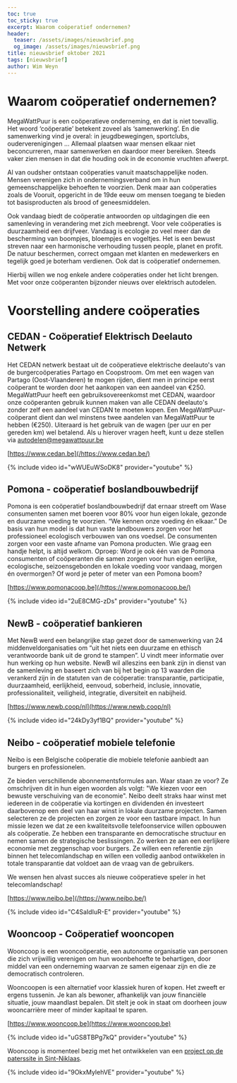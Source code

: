 ```yaml
---
toc: true
toc_sticky: true
excerpt: Waarom coöperatief ondernemen?
header:
  teaser: /assets/images/nieuwsbrief.png
  og_image: /assets/images/nieuwsbrief.png
title: nieuwsbrief oktober 2021
tags: [nieuwsbrief]
author: Wim Weyn
---
```


# Waarom coöperatief ondernemen?

MegaWattPuur is een coöperatieve onderneming, en dat is niet toevallig. Het
woord ‘coöperatie’ betekent zoveel als ‘samenwerking’. En die samenwerking vind
je overal: in jeugdbewegingen, sportclubs, ouderverenigingen … Allemaal
plaatsen waar mensen elkaar niet beconcurreren, maar samenwerken en daardoor
meer bereiken. Steeds vaker zien mensen in dat die houding ook in de economie
vruchten afwerpt.

Al van oudsher ontstaan coöperaties vanuit maatschappelijke noden. Mensen
verenigen zich in ondernemingsverband om in hun gemeenschappelijke behoeften te
voorzien. Denk maar aan coöperaties zoals de Vooruit, opgericht in de 19de eeuw
om mensen toegang te bieden tot basisproducten als brood of geneesmiddelen.

Ook vandaag biedt de coöperatie antwoorden op uitdagingen die een samenleving
in verandering met zich meebrengt. Voor vele coöperaties is duurzaamheid een
drijfveer. Vandaag is ecologie zo veel meer dan de bescherming van boompjes,
bloempjes en vogeltjes. Het is een bewust streven naar een harmonische
verhouding tussen people, planet en profit. De natuur beschermen, correct
omgaan met klanten en medewerkers en tegelijk goed je boterham verdienen. Ook
dat is coöperatief ondernemen.

Hierbij willen we nog enkele andere coöperaties onder het licht brengen. Met
voor onze coöperanten bijzonder nieuws over elektrisch autodelen.

# Voorstelling andere coöperaties

## CEDAN - Coöperatief Elektrisch Deelauto Netwerk

Het CEDAN netwerk bestaat uit de coöperatieve elektrische deelauto's van de
burgercoöperaties Partago en Coopstroom. Om met een wagen van Partago
(Oost-Vlaanderen) te mogen rijden, dient men in principe eerst coöperant te
worden door het  aankopen van een aandeel van €250. MegaWattPuur heeft een
gebruiksovereenkomst met CEDAN, waardoor onze coöperanten gebruik kunnen maken
van alle CEDAN deelauto's zonder zelf een aandeel van CEDAN te moeten kopen.
Een MegaWattPuur-coöperant dient dan wel minstens twee aandelen van
MegaWattPuur te hebben (€250). Uiteraard is het gebruik van de wagen (per uur
en per gereden km) wel betalend. Als u hierover vragen heeft, kunt u deze
stellen via autodelen@megawattpuur.be

[https://www.cedan.be](/https://www.cedan.be/)

{% include video id="wWUEuWSoDK8" provider="youtube" %}

## Pomona - coöperatief boslandbouwbedrijf

Pomona is een coöperatief boslandbouwbedrijf dat ernaar streeft om Wase
consumenten samen met boeren voor 80% voor hun eigen lokale, gezonde en
duurzame voeding te voorzien. “We kennen onze voeding én elkaar.” De basis van
hun model is dat hun vaste landbouwers zorgen voor het professioneel ecologisch
verbouwen van ons voedsel. De consumenten zorgen voor een vaste afname van
Pomona producten. Wie graag een handje helpt, is altijd welkom.  Oproep: Word
je ook één van de Pomona consumenten of coöperanten die samen zorgen voor hun
eigen eerlijke, ecologische, seizoensgebonden en lokale voeding voor vandaag,
morgen én overmorgen? Of word je peter of meter van een Pomona boom?

[https://www.pomonacoop.be](/https://www.pomonacoop.be/)

{% include video id="2uE8CMG-zDs" provider="youtube" %}

## NewB - coöperatief bankieren

Met NewB werd een belangrijke stap gezet door de samenwerking van 24
middenveldorganisaties om “uit het niets een duurzame en ethisch verantwoorde
bank uit de grond te stampen”. U vindt meer informatie over hun werking op hun
website. NewB wil alleszins een bank zijn in dienst van de samenleving en
baseert zich van bij het begin op 13 waarden die verankerd zijn in de statuten
van de coöperatie: transparantie, participatie, duurzaamheid, eerlijkheid,
eenvoud, soberheid, inclusie, innovatie, professionaliteit, veiligheid,
integratie, diversiteit en nabijheid.

[https://www.newb.coop/nl](https://www.newb.coop/nl)

{% include video id="24kDy3yf1BQ" provider="youtube" %}

## Neibo - coöperatief mobiele telefonie

Neibo is een Belgische coöperatie die mobiele telefonie aanbiedt aan burgers en
professionelen.

Ze bieden verschillende abonnementsformules aan. Waar staan ze voor? Ze
omschrijven dit in hun eigen woorden als volgt: "We kiezen voor een bewuste
verschuiving van de economie". Neibo deelt straks haar winst met iedereen in de
coöperatie via kortingen en dividenden én investeert daarbovenop een deel van
haar winst in lokale duurzame projecten. Samen selecteren ze de projecten en
zorgen ze voor een tastbare impact. In hun missie lezen we dat ze een
kwaliteitsvolle telefoonservice willen opbouwen als coöperatie. Ze hebben een
transparante en democratische structuur en nemen samen de strategische
beslissingen. Zo werken ze aan een eerlijkere economie met zeggenschap voor
burgers. Ze willen een referentie zijn binnen het telecomlandschap en willen
een volledig aanbod ontwikkelen in totale transparantie dat voldoet aan de
vraag van de gebruikers.

We wensen hen alvast succes als nieuwe coöperatieve speler in het
telecomlandschap!

[https://www.neibo.be](/https://www.neibo.be/)

{% include video id="C4SaIdIuR-E" provider="youtube" %}

## Wooncoop - Coöperatief wooncopen

Wooncoop is een wooncoöperatie, een autonome organisatie van personen die zich
vrijwillig verenigen om hun woonbehoefte te behartigen, door middel van een
onderneming waarvan ze samen eigenaar zijn en die ze democratisch controleren.

Wooncoopen is een alternatief voor klassiek huren of kopen. Het zweeft er
ergens tussenin. Je kan als bewoner, afhankelijk van jouw financiële situatie,
jouw maandlast bepalen. Dit stelt je ook in staat om doorheen jouw wooncarrière
meer of minder kapitaal te sparen.

[https://www.wooncoop.be](https://www.wooncoop.be)

{% include video id="uGS8TBPg7kQ" provider="youtube" %}

Wooncoop is momenteel bezig met het ontwikkelen van een [project op de paterssite in Sint-Niklaas](https://www.wooncoop.be/projecten/paterssite/).

{% include video id="9OkxMylehVE" provider="youtube" %}
